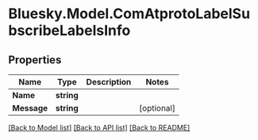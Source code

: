 # Bluesky.Model.ComAtprotoLabelSubscribeLabelsInfo

## Properties

Name | Type | Description | Notes
------------ | ------------- | ------------- | -------------
**Name** | **string** |  | 
**Message** | **string** |  | [optional] 

[[Back to Model list]](../README.md#documentation-for-models) [[Back to API list]](../README.md#documentation-for-api-endpoints) [[Back to README]](../README.md)

